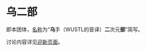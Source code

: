 # 乌二部

即本团体，[名称](乌二部的九十亿个名字.md)为“**乌**手（WUSTL的音译）**二**次元**部**”简写。

讨论内容详见[迎新页面](../01-欢迎/index.md)。

